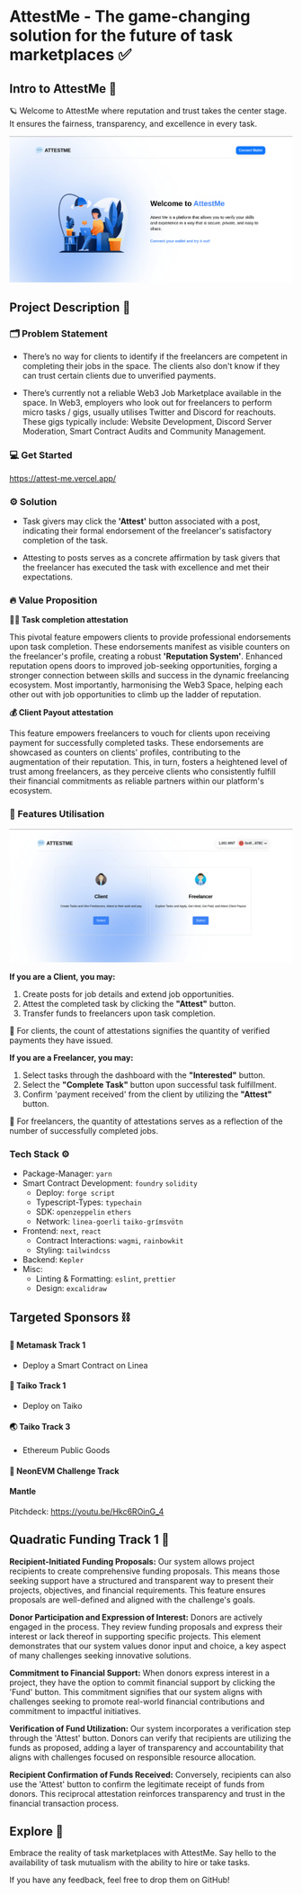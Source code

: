 # AttestMe - The game-changing solution for the future of task marketplaces ✅


## Intro to AttestMe 💯

🪐 Welcome to AttestMe where reputation and trust takes the center stage. It ensures the fairness, transparency, and excellence in every task.

![](public/landingpage.png)


## Project Description 🌟

### 🗂️ Problem Statement

- There’s no way for clients to identify if the freelancers are competent in completing their jobs in the space. The clients also don't know if they can trust certain clients due to unverified payments.

- There’s currently not a reliable Web3 Job Marketplace available in the space. In Web3, employers who look out for freelancers to perform micro tasks / gigs, usually utilises Twitter and Discord for reachouts. These gigs typically include: Website Development, Discord Server Moderation, Smart Contract Audits and Community Management.
  

### 💻 Get Started
https://attest-me.vercel.app/ 


### ⚙️ Solution 

- Task givers may click the **'Attest'** button associated with a post, indicating their formal endorsement of the freelancer's satisfactory completion of the task.

- Attesting to posts serves as a concrete affirmation by task givers that the freelancer has executed the task with excellence and met their expectations.


### 🔥 Value Proposition

**👍🏼 Task completion attestation**

This pivotal feature empowers clients to provide professional endorsements upon task completion. These endorsements manifest as visible counters on the freelancer's profile, creating a robust **'Reputation System'**.
Enhanced reputation opens doors to improved job-seeking opportunities, forging a stronger connection between skills and success in the dynamic freelancing ecosystem.
Most importantly, harmonising the Web3 Space, helping each other out with job opportunities to climb up the ladder of reputation.

**💰 Client Payout attestation**

This feature empowers freelancers to vouch for clients upon receiving payment for successfully completed tasks. These endorsements are showcased as counters on clients' profiles, contributing to the augmentation of their reputation. This, in turn, fosters a heightened level of trust among freelancers, as they perceive clients who consistently fulfill their financial commitments as reliable partners within our platform's ecosystem.


### 📎 Features Utilisation

![](public/selection.png)

**If you are a Client, you may:**
1. Create posts for job details and extend job opportunities.
2. Attest the completed task by clicking the **"Attest"** button.
3. Transfer funds to freelancers upon task completion.

💎 For clients, the count of attestations signifies the quantity of verified payments they have issued.

**If you are a Freelancer, you may:**
1. Select tasks through the dashboard with the **"Interested"** button.
2. Select the **"Complete Task"** button upon successful task fulfillment.
3. Confirm 'payment received' from the client by utilizing the **"Attest"** button.

💎 For freelancers, the quantity of attestations serves as a reflection of the number of successfully completed jobs.


### **Tech Stack ⚙️**

- Package-Manager: `yarn`
- Smart Contract Development: `foundry` `solidity`
  - Deploy: `forge script`
  - Typescript-Types: `typechain`
  - SDK: `openzeppelin` `ethers`
  - Network: `linea-goerli` `taiko-grímsvötn`
- Frontend: `next`, `react`
  - Contract Interactions: `wagmi`, `rainbowkit`
  - Styling: `tailwindcss`
- Backend: `Kepler`
- Misc:
  - Linting & Formatting: `eslint`, `prettier`
  - Design: `excalidraw`

## **Targeted Sponsors ⛓️**

#### **🦊 Metamask Track 1**
- Deploy a Smart Contract on Linea 

#### **👷 Taiko Track 1**
- Deploy on Taiko 

#### **🌏 Taiko Track 3**
- Ethereum Public Goods

#### **🧩 NeonEVM Challenge Track**

#### Mantle 
Pitchdeck:
https://youtu.be/Hkc6ROinG_4


## **Quadratic Funding Track 1 🔰**

**Recipient-Initiated Funding Proposals:** Our system allows project recipients to create comprehensive funding proposals. This means those seeking support have a structured and transparent way to present their projects, objectives, and financial requirements. This feature ensures proposals are well-defined and aligned with the challenge's goals.

**Donor Participation and Expression of Interest:** Donors are actively engaged in the process. They review funding proposals and express their interest or lack thereof in supporting specific projects. This element demonstrates that our system values donor input and choice, a key aspect of many challenges seeking innovative solutions.

**Commitment to Financial Support:** When donors express interest in a project, they have the option to commit financial support by clicking the 'Fund' button. This commitment signifies that our system aligns with challenges seeking to promote real-world financial contributions and commitment to impactful initiatives.

**Verification of Fund Utilization:** Our system incorporates a verification step through the 'Attest' button. Donors can verify that recipients are utilizing the funds as proposed, adding a layer of transparency and accountability that aligns with challenges focused on responsible resource allocation.

**Recipient Confirmation of Funds Received:** Conversely, recipients can also use the 'Attest' button to confirm the legitimate receipt of funds from donors. This reciprocal attestation reinforces transparency and trust in the financial transaction process.

## **Explore** 💭
Embrace the reality of task marketplaces with AttestMe. Say hello to the availability of task mutualism with the ability to hire or take tasks.

If you have any feedback, feel free to drop them on GitHub!
